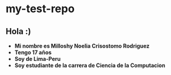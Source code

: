 # my-test-repo
## Hola :)
- **Mi nombre es Milloshy Noelia Crisostomo Rodriguez**
- **Tengo 17 años**
- **Soy de Lima-Peru**
- **Soy estudiante de la carrera de Ciencia de la Computacion**

